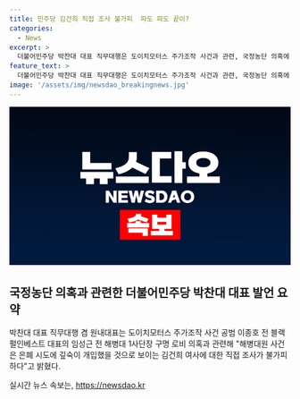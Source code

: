 ```yaml
---
title: 민주당 김건희 직접 조사 불가피  파도 파도 끝이?
categories:
  - News
excerpt: >
  더불어민주당 박찬대 대표 직무대행은 도이치모터스 주가조작 사건과 관련, 국정농단 의혹에 대해 심각한 우려를 표명하며 특검의 필요성을 강조했다. 이에 대해 국민의힘과 국회에 협조를 요청하며, 정부의 썩은 부분을 청산해야 한다고 촉구했다. VIP라는 용어와 해병대 1사단장의 로비 의혹을 언급하며 깊은 비판을 펼친 박 대표의 발언은 화제를 모은다.
feature_text: >
  더불어민주당 박찬대 대표 직무대행은 도이치모터스 주가조작 사건과 관련, 국정농단 의혹에 대해 심각한 우려를 표명하며 특검의 필요성을 강조했다. 이에 대해 국민의힘과 국회에 협조를 요청하며, 정부의 썩은 부분을 청산해야 한다고 촉구했다. VIP라는 용어와 해병대 1사단장의 로비 의혹을 언급하며 깊은 비판을 펼친 박 대표의 발언은 화제를 모은다.
image: '/assets/img/newsdao_breakingnews.jpg'
---
```


<p><img src="/assets/img/newsdao_breakingnews.jpg" alt="ranknews 속보" /></p>

<h2 data-ke-size="size26">국정농단 의혹과 관련한 더불어민주당 박찬대 대표 발언 요약</h2>

<p>박찬대 대표 직무대행 겸 원내대표는 도이치모터스 주가조작 사건 공범 이종호 전 블랙펄인베스트 대표의 임성근 전 해병대 1사단장 구명 로비 의혹과 관련해 "해병대원 사건은 은폐 시도에 깊숙이 개입했을 것으로 보이는 김건희 여사에 대한 직접 조사가 불가피하다"고 밝혔다.</p>

<p data-ke-size="size16"></p>
실시간 뉴스 속보는, <a href="https://newsdao.kr" rel="dofollow">https://newsdao.kr</a>


